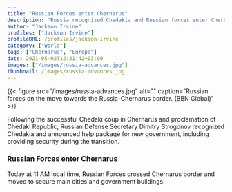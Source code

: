 ```yaml
---
title: "Russian Forces enter Chernarus"
description: "Russia recognized Chedakia and Russian forces enter Chernarus to help Chedaks form new government"
author: "Jackson Irvine"
profiles: ["Jackson Irvine"]
profileURL: /profiles/jackson-irvine
category: ["World"]
tags: ["Chernarus", "Europe"]
date: 2021-05-02T12:31:42+03:00
images: ["/images/russia-advances.jpg"]
thumbnail: /images/russia-advances.jpg
---
```


{{< figure src="/images/russia-advances.jpg" alt="" caption="Russian forces on the move towards the Russia-Chernarus border. (BBN Global)" >}}

Following the successful Chedaki coup in Chernarus and proclamation of Chedaki Republic, Russian Defense Secretary Dimitry Strogonov recognized Chedakia and announced help package for new government, including providing security during the transition.

### Russian Forces enter Chernarus

Today at 11 AM local time, Russian Forces crossed Chernarus border and moved to secure main cities and government buildings.
